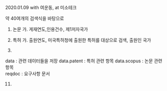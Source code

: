2020.01.09
with 여운동, 
at 미소테크 

약 40여개의 검색식을 바탕으로 
1. 논문
    가. 게재연도,인용건수, 제1저자국가 

2. 특허
    가. 출원연도, 미국특허청에 출원한 특허를 대상으로 검색, 출원인 국가

2017.    
    
data : 관련 데이터들을 저장
data.patent : 특허 관련 항목
data.scopus : 논문 관련 항목    
reqdoc : 요구사항 문서

11.
